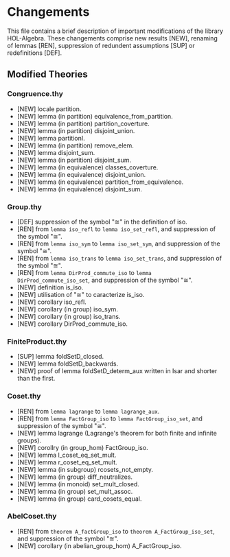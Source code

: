 # Changements

This file contains a brief description of important modifications of the library HOL-Algebra. These changements comprise new results [NEW], renaming of lemmas [REN], suppression of redundent assumptions [SUP] or redefinitions [DEF].

## Modified Theories

### Congruence.thy

 * [NEW] locale partition.
 * [NEW] lemma (in partition) equivalence_from_partition.
 * [NEW] lemma (in partition) partition_coverture.
 * [NEW] lemma (in partition) disjoint_union.
 * [NEW] lemma partitionI.
 * [NEW] lemma (in partition) remove_elem.
 * [NEW] lemma disjoint_sum.
 * [NEW] lemma (in partition) disjoint_sum.
 * [NEW] lemma (in equivalence) classes_coverture.
 * [NEW] lemma (in equivalence) disjoint_union.
 * [NEW] lemma (in equivalence) partition_from_equivalence.
 * [NEW] lemma (in equivalence) disjoint_sum.


### Group.thy
 * [DEF] suppression of the symbol "≅" in the definition of iso.
 * [REN] from `lemma iso_refl` to `lemma iso_set_refl`, and suppression of the symbol "≅".
 * [REN] from `lemma iso_sym` to `lemma iso_set_sym`, and suppression of the symbol "≅".
 * [REN] from `lemma iso_trans` to `lemma iso_set_trans`, and suppression of the symbol "≅".
 * [REN] from `lemma DirProd_commute_iso` to `lemma DirProd_commute_iso_set`, and suppression of the symbol "≅".
 * [NEW] definition is_iso.
 * [NEW] utilisation of "≅" to caracterize is_iso.
 * [NEW] corollary iso_refl.
 * [NEW] corollary (in group) iso_sym.
 * [NEW] corollary (in group) iso_trans.
 * [NEW] corollary  DirProd_commute_iso.

### FiniteProduct.thy

 * [SUP] lemma foldSetD_closed.
 * [NEW] lemma foldSetD_backwards.
 * [NEW] proof of lemma foldSetD_determ_aux written in Isar and shorter than the first.
 

### Coset.thy

 * [REN] from `lemma lagrange` to `lemma lagrange_aux`.
 * [REN] from `lemma FactGroup_iso` to `lemma FactGroup_iso_set`, and suppression of the symbol "≅".
 * [NEW] lemma lagrange (Lagrange's theorem for both finite and infinite groups).
 * [NEW] corollry (in group_hom) FactGroup_iso.
 * [NEW] lemma l_coset_eq_set_mult.
 * [NEW] lemma r_coset_eq_set_mult.
 * [NEW] lemma (in subgroup) rcosets_not_empty.
 * [NEW] lemma (in group) diff_neutralizes.
 * [NEW] lemma (in monoid) set_mult_closed.
 * [NEW] lemma (in group) set_mult_assoc.
 * [NEW] lemma (in group) card_cosets_equal.

### AbelCoset.thy

 * [REN] from `theorem A_factGroup_iso` to `theorem A_FactGroup_iso_set`, and suppression of the symbol "≅".
 * [NEW] corollary (in abelian_group_hom) A_FactGroup_iso.


